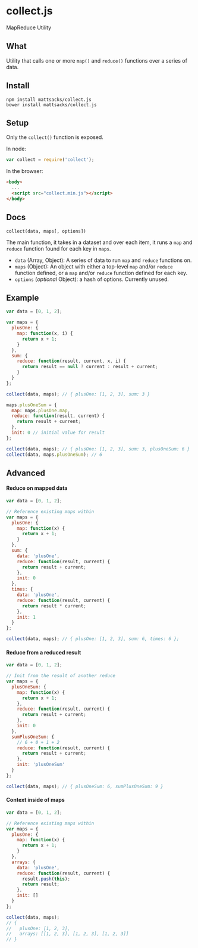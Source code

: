 # collect.js

MapReduce Utility

## What
Utility that calls one or more `map()` and `reduce()` functions over a series of
data.

## Install

```shell
npm install mattsacks/collect.js
bower install mattsacks/collect.js
```

## Setup
Only the `collect()` function is exposed.

In node:

```javascript
var collect = require('collect');
```

In the browser:

```html
<body>
  ...
  <script src="collect.min.js"></script>
</body>
```

## Docs

`collect(data, maps[, options])`

The main function, it takes in a dataset and over each item, it runs a `map` and
`reduce` function found for each key in `maps`.

* `data` (Array, Object): A series of data to run `map` and `reduce`
  functions on.
* `maps` (Object): An object with either a top-level `map` and/or `reduce`
  function defined, or a `map` and/or `reduce` function defined for each key.
* `options` (_optional_ Object): a hash of options. Currently unused.

## Example
```javascript
var data = [0, 1, 2];

var maps = {
  plusOne: {
    map: function(x, i) {
      return x + 1;
    }
  },
  sum: {
    reduce: function(result, current, x, i) {
      return result == null ? current : result + current;
    }
  }
};

collect(data, maps); // { plusOne: [1, 2, 3], sum: 3 }

maps.plusOneSum = {
  map: maps.plusOne.map,
  reduce: function(result, current) {
    return result + current;
  },
  init: 0 // initial value for result
};

collect(data, maps); // { plusOne: [1, 2, 3], sum: 3, plusOneSum: 6 }
collect(data, maps.plusOneSum); // 6
```

## Advanced

#### Reduce on mapped data
```javascript
var data = [0, 1, 2];

// Reference existing maps within 
var maps = {
  plusOne: {
    map: function(x) {
      return x + 1;
    }
  },
  sum: {
    data: 'plusOne',
    reduce: function(result, current) {
      return result + current;
    },
    init: 0
  },
  times: {
    data: 'plusOne',
    reduce: function(result, current) {
      return result * current;
    },
    init: 1
  }
};

collect(data, maps); // { plusOne: [1, 2, 3], sum: 6, times: 6 };
```

#### Reduce from a reduced result
```javascript
var data = [0, 1, 2];

// Init from the result of another reduce
var maps = {
  plusOneSum: {
    map: function(x) {
      return x + 1;
    },
    reduce: function(result, current) {
      return result + current;
    },
    init: 0
  },
  sumPlusOneSum: {
    // 6 + 0 + 1 + 2
    reduce: function(result, current) {
      return result + current;
    },
    init: 'plusOneSum'
  }
};

collect(data, maps); // { plusOneSum: 6, sumPlusOneSum: 9 }
```

#### Context inside of maps
```javascript
var data = [0, 1, 2];

// Reference existing maps within 
var maps = {
  plusOne: {
    map: function(x) {
      return x + 1;
    }
  },
  arrays: {
    data: 'plusOne',
    reduce: function(result, current) {
      result.push(this);
      return result;
    },
    init: []
  }
};

collect(data, maps);
// {
//   plusOne: [1, 2, 3],
//   arrays: [[1, 2, 3], [1, 2, 3], [1, 2, 3]]
// }
```
